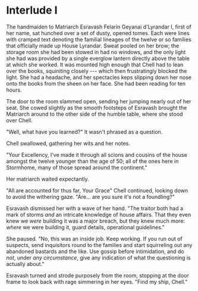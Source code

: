# Interlude I


The handmaiden to Matriarch Esravash Felarin Geyanai d'Lyrandar I, first of her name, sat hunched over a set of dusty, opened tomes. Each were lines with cramped text denoting the familial lineages of the twelve or so families that officially made up House Lyrandar. Sweat pooled on her brow; the storage room she had been stowed in had no windows, and the only light she had was provided by a single everglow lantern directly above the table at which she worked. It was mounted high enough that Chell had to lean over the books, squiniting closely --- which then frustratingly blocked the light. She had a headache, and her spectacles keps slipping down her nose onto the books from the sheen on her face. She had been reading for ten hours.

The door to the room slammed open, sending her jumping nearly out of her seat. She cowed slightly as the smooth footsteps of Esravash brought the Matriarch around to the other side of the humble table, where she stood over Chell. 

"Well, what have you learned?" It wasn't phrased as a question.

Chell swallowed, gathering her wits and her notes. 

"Your Excellency, I've made it through all scions and cousins of the house amongst the twelve younger than the age of 50; all of the ones here in Stormhome, many of those spread around the continent."

Her matriarch waited expectantly. 

"All are accounted for thus far, Your Grace" Chell continued, looking down to avoid the withering gaze. "Are... are you sure it's not a foundling?" 

Esravash dismissed her with a wave of her hand. "The traitor both had a mark of storms *and* an intricate knowledge of house affairs. That they even knew we *were* building it was a major breach, but they knew much more: *where* we were building it, guard details, operational guidelines."

She paused. "No, this was an inside job. Keep working. If you run out of suspects, send inquisitors round to the families and start squirreling out any abandoned bastards and the like. Use gossip before intimidation, and do *not*, under *any circumstance*, give any indication of what the questioning is actually about." 

Esravash turned and strode purposely from the room, stopping at the door frame to look back with rage simmering in her eyes. "Find my ship, Chell." 